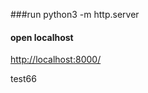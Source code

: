 ###run
	python3 -m http.server
	
#### open localhost

[http://localhost:8000/](http://localhost:8000/) 


test66
